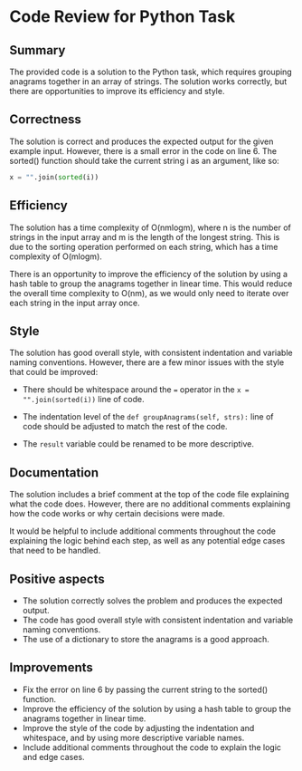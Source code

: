 # Code Review for Python Task

## Summary

The provided code is a solution to the Python task, which requires grouping anagrams together in an array of strings. The solution works correctly, but there are opportunities to improve its efficiency and style.

## Correctness

The solution is correct and produces the expected output for the given example input. However, there is a small error in the code on line 6. The sorted() function should take the current string i as an argument, like so:

```python
x = "".join(sorted(i))
```

## Efficiency

The solution has a time complexity of O(nmlogm), where n is the number of strings in the input array and m is the length of the longest string. This is due to the sorting operation performed on each string, which has a time complexity of O(mlogm).

There is an opportunity to improve the efficiency of the solution by using a hash table to group the anagrams together in linear time. This would reduce the overall time complexity to O(nm), as we would only need to iterate over each string in the input array once.

## Style

The solution has good overall style, with consistent indentation and variable naming conventions. However, there are a few minor issues with the style that could be improved:

- There should be whitespace around the `=` operator in the `x = "".join(sorted(i))` line of code.

* The indentation level of the `def groupAnagrams(self, strs):` line of code should be adjusted to match the rest of the code.

* The `result` variable could be renamed to be more descriptive.

## Documentation

The solution includes a brief comment at the top of the code file explaining what the code does. However, there are no additional comments explaining how the code works or why certain decisions were made.

It would be helpful to include additional comments throughout the code explaining the logic behind each step, as well as any potential edge cases that need to be handled.

## Positive aspects

- The solution correctly solves the problem and produces the expected output.
- The code has good overall style with consistent indentation and variable naming conventions.
- The use of a dictionary to store the anagrams is a good approach.

## Improvements

- Fix the error on line 6 by passing the current string to the sorted() function.
- Improve the efficiency of the solution by using a hash table to group the anagrams together in linear time.
- Improve the style of the code by adjusting the indentation and whitespace, and by using more descriptive variable names.
- Include additional comments throughout the code to explain the logic and edge cases.
